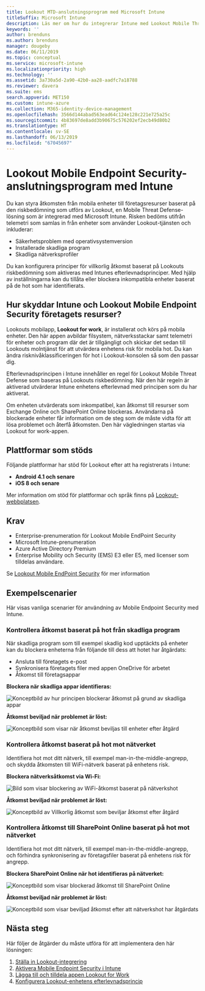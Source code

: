 ```yaml
---
title: Lookout MTD-anslutningsprogram med Microsoft Intune
titleSuffix: Microsoft Intune
description: Läs mer om hur du integrerar Intune med Lookout Mobile Threat Defense (MTD) för att styra mobil enhetsåtkomst till företagets resurser.
keywords: ''
author: brenduns
ms.author: brenduns
manager: dougeby
ms.date: 06/11/2019
ms.topic: conceptual
ms.service: microsoft-intune
ms.localizationpriority: high
ms.technology: ''
ms.assetid: 3a730a5d-2a90-42b0-aa28-aadfc7a18788
ms.reviewer: davera
ms.suite: ems
search.appverid: MET150
ms.custom: intune-azure
ms.collection: M365-identity-device-management
ms.openlocfilehash: 3566d144abad563ead64c124e128c221e725a25c
ms.sourcegitcommit: 4b83697de8add3b90675c576202ef2ecb49d80b2
ms.translationtype: HT
ms.contentlocale: sv-SE
ms.lasthandoff: 06/13/2019
ms.locfileid: "67045697"
---
```

# <a name="lookout-mobile-endpoint-security-connector-with-intune"></a>Lookout Mobile Endpoint Security-anslutningsprogram med Intune

Du kan styra åtkomsten från mobila enheter till företagsresurser baserat på den riskbedömning som utförs av Lookout, en Mobile Threat Defense-lösning som är integrerad med Microsoft Intune. Risken bedöms utifrån telemetri som samlas in från enheter som använder Lookout-tjänsten och inkluderar:
- Säkerhetsproblem med operativsystemversion
- Installerade skadliga program
- Skadliga nätverksprofiler

Du kan konfigurera principer för villkorlig åtkomst baserat på Lookouts riskbedömning som aktiveras med Intunes efterlevnadsprinciper. Med hjälp av inställningarna kan du tillåta eller blockera inkompatibla enheter baserat på de hot som har identifierats.

## <a name="how-do-intune-and-lookout-mobile-endpoint-security-help-protect-company-resources"></a>Hur skyddar Intune och Lookout Mobile Endpoint Security företagets resurser?
Lookouts mobilapp, **Lookout for work**, är installerat och körs på mobila enheter. Den här appen avbildar filsystem, nätverksstackar samt telemetri för enheter och program där det är tillgängligt och skickar det sedan till Lookouts molntjänst för att utvärdera enhetens risk för mobila hot. Du kan ändra risknivåklassificeringen för hot i Lookout-konsolen så som den passar dig.  

Efterlevnadsprincipen i Intune innehåller en regel för Lookout Mobile Threat Defense som baseras på Lookouts riskbedömning. När den här regeln är aktiverad utvärderar Intune enhetens efterlevnad med principen som du har aktiverat.

Om enheten utvärderats som inkompatibel, kan åtkomst till resurser som Exchange Online och SharePoint Online blockeras. Användarna på blockerade enheter får information om de steg som de måste vidta för att lösa problemet och återfå åtkomsten. Den här vägledningen startas via Lookout for work-appen.

## <a name="supported-platforms"></a>Plattformar som stöds  
Följande plattformar har stöd för Lookout efter att ha registrerats i Intune:
* **Android 4.1 och senare**  
* **iOS 8 och senare**  

Mer information om stöd för plattformar och språk finns på [Lookout-webbplatsen](https://personal.support.lookout.com/hc/articles/114094140253).  

## <a name="prerequisites"></a>Krav
* Enterprise-prenumeration för Lookout Mobile EndPoint Security  
* Microsoft Intune-prenumeration
* Azure Active Directory Premium
* Enterprise Mobility och Security (EMS) E3 eller E5, med licenser som tilldelas användare.  

Se [Lookout Mobile EndPoint Security](https://www.lookout.com/products/mobile-endpoint-security) för mer information

## <a name="sample-scenarios"></a>Exempelscenarier

Här visas vanliga scenarier för användning av Mobile Endpoint Security med Intune.

### <a name="control-access-based-on-threats-from-malicious-apps"></a>Kontrollera åtkomst baserat på hot från skadliga program
När skadliga program som till exempel skadlig kod upptäckts på enheter kan du blockera enheterna från följande till dess att hotet har åtgärdats:
* Ansluta till företagets e-post
* Synkronisera företagets filer med appen OneDrive för arbetet
* Åtkomst till företagsappar

**Blockera när skadliga appar identifieras:**

![Konceptbild av hur principen blockerar åtkomst på grund av skadliga appar](./media/malicious-apps-blocked.png)

**Åtkomst beviljad när problemet är löst:**

![Konceptbild som visar när åtkomst beviljas till enheter efter åtgärd](./media/malicious-apps-unblocked.png)

### <a name="control-access-based-on-threat-to-network"></a>Kontrollera åtkomst baserat på hot mot nätverket
Identifiera hot mot ditt nätverk, till exempel man-in-the-middle-angrepp, och skydda åtkomsten till WiFi-nätverk baserat på enhetens risk.

**Blockera nätverksåtkomst via Wi-Fi:**

![Bild som visar blockering av WiFi-åtkomst baserat på nätverkshot](./media/network-wifi-blocked.png)

**Åtkomst beviljad när problemet är löst:**

![Konceptbild av Villkorlig åtkomst som beviljar åtkomst efter åtgärd](./media/network-wifi-unblocked.png)
### <a name="control-access-to-sharepoint-online-based-on-threat-to-network"></a>Kontrollera åtkomst till SharePoint Online baserat på hot mot nätverket

Identifiera hot mot ditt nätverk, till exempel man-in-the-middle-angrepp, och förhindra synkronisering av företagsfiler baserat på enhetens risk för angrepp.

**Blockera SharePoint Online när hot identifieras på nätverket:**

![Konceptbild som visar blockerad åtkomst till SharePoint Online](./media/network-spo-blocked.png)


**Åtkomst beviljad när problemet är löst:**

![Konceptbild som visar beviljad åtkomst efter att nätverkshot har åtgärdats](./media/network-spo-unblocked.png)

## <a name="next-steps"></a>Nästa steg
Här följer de åtgärder du måste utföra för att implementera den här lösningen:
1.  [Ställa in Lookout-integrering](lookout-mtd-connector-integration.md)
2.  [Aktivera Mobile Endpoint Security i Intune](mtd-connector-enable.md)
3.  [Lägga till och tilldela appen Lookout for Work](mtd-apps-ios-app-configuration-policy-add-assign.md)
4.  [Konfigurera Lookout-enhetens efterlevnadsprincip](mtd-device-compliance-policy-create.md)
